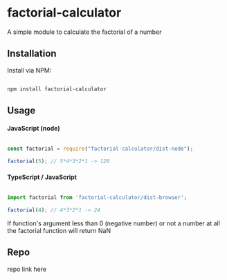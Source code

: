 # factorial-calculator
A simple module to calculate the factorial of a number

## Installation
Install via NPM:

```bash

npm install factorial-calculator

```

## Usage

#### JavaScript (node)

```javascript

const factorial = require("factorial-calculator/dist-node");

factorial(5); // 5*4*3*2*1 -> 120

```

#### TypeScript / JavaScript

```typescript

import factorial from 'factorial-calculator/dist-browser';

factorial(4); // 4*3*2*1 -> 24

```

If function's argument less than 0 (negative number) or not a number at all the factorial function will return NaN

## Repo

repo link here